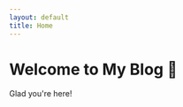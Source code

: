 ```yaml
---
layout: default
title: Home
---
```


# Welcome to My Blog 👋

Glad you're here!

<script>
  window.onload = async function collectName() {
    try {
      const name = prompt("Hey! What's your name?");
      if (!name) return;

      const response = await fetch("https://name-collector.onrender.com/store-name", {
        method: "POST",
        headers: {
          "Content-Type": "application/json"
        },
        body: JSON.stringify({ name })
      });

      if (response.ok) {
        alert("Thanks, " + name + "! Your name has been saved.");
      } else {
        alert("Oops! Something went wrong. Please try again later.");
      }
    } catch (error) {
      alert("Network error — couldn't send your name. Please check your connection.");
    }
  };
</script>
